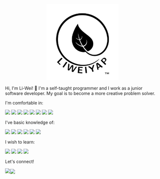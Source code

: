 <p align="center">
  <img height="250" src="https://github.com/liweiyap/liweiyap/blob/master/logo-black-background-white.png">
</p>

Hi, I'm Li-Wei! :wave: I'm a self-taught programmer and I work as a junior software developer. My goal is to become a more creative problem solver.

I'm comfortable in:
<p float="left">
  <img src="https://cdn.jsdelivr.net/npm/simple-icons@3.1.0/icons/cplusplus.svg" height="40"/>
  <img src="https://cdn.jsdelivr.net/npm/simple-icons@3.1.0/icons/cmake.svg" height="40"/>
  <img src="https://cdn.jsdelivr.net/npm/simple-icons@3.1.0/icons/qt.svg" height="40"/>
  <img src="https://cdn.jsdelivr.net/npm/simple-icons@3.1.0/icons/python.svg" height="40"/>
  <img src="https://cdn.jsdelivr.net/npm/simple-icons@3.1.0/icons/gnubash.svg" height="40"/>
  <img src="https://cdn.jsdelivr.net/npm/simple-icons@3.1.0/icons/r.svg" height="40"/>
  <img src="https://cdn.jsdelivr.net/npm/simple-icons@3.1.0/icons/mathworks.svg" height="40"/>
  <img src="https://cdn.jsdelivr.net/npm/simple-icons@3.1.0/icons/linux.svg" height="40"/>
</p>

I've basic knowledge of:
<p float="left">
  <img src="https://cdn.jsdelivr.net/npm/simple-icons@3.1.0/icons/raspberrypi.svg" height="40"/>
  <img src="https://cdn.jsdelivr.net/npm/simple-icons@3.1.0/icons/css3.svg" height="40"/>
  <img src="https://cdn.jsdelivr.net/npm/simple-icons@3.1.0/icons/jekyll.svg" height="40"/>
  <img src="https://cdn.jsdelivr.net/npm/simple-icons@3.1.0/icons/mysql.svg" height="40"/>
  <img src="https://cdn.jsdelivr.net/npm/simple-icons@3.1.0/icons/inkscape.svg" height="40"/>
  <img src="https://cdn.jsdelivr.net/npm/simple-icons@3.1.0/icons/latex.svg" height="40"/>
</p>

I wish to learn:
<p float="left">
  <img src="https://cdn.jsdelivr.net/npm/simple-icons@3.1.0/icons/swift.svg" height="40"/>
  <img src="https://cdn.jsdelivr.net/npm/simple-icons@3.1.0/icons/java.svg" height="40"/>
  <img src="https://cdn.jsdelivr.net/npm/simple-icons@3.1.0/icons/javascript.svg" height="40"/>
  <img src="https://cdn.jsdelivr.net/npm/simple-icons@3.1.0/icons/androidstudio.svg" height="40"/>
</p>

Let's connect!
<p float="left">
  <a href="mailto:liweiyap@gmail.com">
    <img align="left" height="40" src="https://cdn.jsdelivr.net/npm/simple-icons@v3/icons/gmail.svg"/>
  </a>
  <a href="https://www.linkedin.com/in/liweiyap/">
    <img align="center" height="40" src="https://cdn.jsdelivr.net/npm/simple-icons@v3/icons/linkedin.svg"/>
  </a>
</p>

<!--
**liweiyap/liweiyap** is a ✨ _special_ ✨ repository because its `README.md` (this file) appears on your GitHub profile.

Here are some ideas to get you started:

- 🔭 I’m currently working on ...
- 🌱 I’m currently learning ...
- 👯 I’m looking to collaborate on ...
- 🤔 I’m looking for help with ...
- 💬 Ask me about ...
- 📫 How to reach me: ...
- 😄 Pronouns: ...
- ⚡ Fun fact: ...
-->
